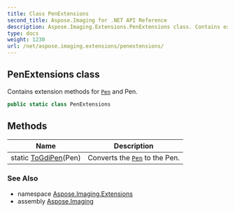 ```yaml
---
title: Class PenExtensions
second_title: Aspose.Imaging for .NET API Reference
description: Aspose.Imaging.Extensions.PenExtensions class. Contains extension methods for Pen and Pen
type: docs
weight: 1230
url: /net/aspose.imaging.extensions/penextensions/
---
```

## PenExtensions class

Contains extension methods for [`Pen`](../../aspose.imaging/pen/) and Pen.

```csharp
public static class PenExtensions
```

## Methods

| Name | Description |
| --- | --- |
| static [ToGdiPen](../../aspose.imaging.extensions/penextensions/togdipen/)(Pen) | Converts the [`Pen`](../../aspose.imaging/pen/) to the Pen. |

### See Also

* namespace [Aspose.Imaging.Extensions](../../aspose.imaging.extensions/)
* assembly [Aspose.Imaging](../../)


